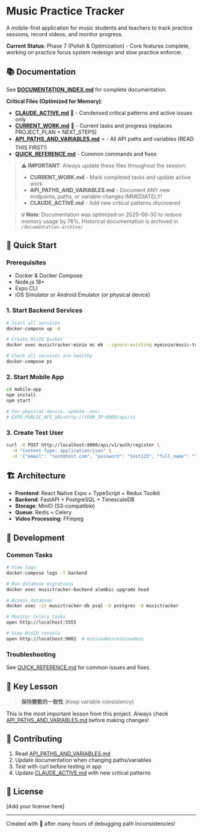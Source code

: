 # Music Practice Tracker

A mobile-first application for music students and teachers to track practice sessions, record videos, and monitor progress.

**Current Status**: Phase 7 (Polish & Optimization) - Core features complete, working on practice focus system redesign and slow practice enforcer.

## 📚 Documentation

See **[DOCUMENTATION_INDEX.md](./DOCUMENTATION_INDEX.md)** for complete documentation.

**Critical Files (Optimized for Memory)**:
- **[CLAUDE_ACTIVE.md](./CLAUDE_ACTIVE.md)** 🤖 - Condensed critical patterns and active issues only
- **[CURRENT_WORK.md](./CURRENT_WORK.md)** 🚀 - Current tasks and progress (replaces PROJECT_PLAN + NEXT_STEPS)
- **[API_PATHS_AND_VARIABLES.md](./API_PATHS_AND_VARIABLES.md)** ⭐ - All API paths and variables (READ THIS FIRST!)
- **[QUICK_REFERENCE.md](./QUICK_REFERENCE.md)** - Common commands and fixes

> **⚠️ IMPORTANT**: Always update these files throughout the session:
> - **CURRENT_WORK.md** - Mark completed tasks and update active work
> - **API_PATHS_AND_VARIABLES.md** - Document ANY new endpoints, paths, or variable changes IMMEDIATELY!
> - **CLAUDE_ACTIVE.md** - Add new critical patterns discovered

> **💡 Note**: Documentation was optimized on 2025-06-30 to reduce memory usage by 76%. 
> Historical documentation is archived in `/documentation-archive/`

## 🚀 Quick Start

### Prerequisites
- Docker & Docker Compose
- Node.js 18+
- Expo CLI
- iOS Simulator or Android Emulator (or physical device)

### 1. Start Backend Services
```bash
# Start all services
docker-compose up -d

# Create MinIO bucket
docker exec musictracker-minio mc mb --ignore-existing myminio/music-tracker

# Check all services are healthy
docker-compose ps
```

### 2. Start Mobile App
```bash
cd mobile-app
npm install
npm start

# For physical device, update .env:
# EXPO_PUBLIC_API_URL=http://YOUR_IP:8000/api/v1
```

### 3. Create Test User
```bash
curl -X POST http://localhost:8000/api/v1/auth/register \
  -H "Content-Type: application/json" \
  -d '{"email": "test@test.com", "password": "test123", "full_name": "Test User", "role": "student"}'
```

## 🏗️ Architecture

- **Frontend**: React Native Expo + TypeScript + Redux Toolkit
- **Backend**: FastAPI + PostgreSQL + TimescaleDB
- **Storage**: MinIO (S3-compatible)
- **Queue**: Redis + Celery
- **Video Processing**: FFmpeg

## 🔧 Development

### Common Tasks
```bash
# View logs
docker-compose logs -f backend

# Run database migrations
docker exec musictracker-backend alembic upgrade head

# Access database
docker exec -it musictracker-db psql -U postgres -d musictracker

# Monitor Celery tasks
open http://localhost:5555

# View MinIO console
open http://localhost:9001  # minioadmin/minioadmin
```

### Troubleshooting
See [QUICK_REFERENCE.md](./QUICK_REFERENCE.md) for common issues and fixes.

## 📝 Key Lesson

> **保持變數的一致性** (Keep variable consistency)

This is the most important lesson from this project. Always check [API_PATHS_AND_VARIABLES.md](./API_PATHS_AND_VARIABLES.md) before making changes!

## 🤝 Contributing

1. Read [API_PATHS_AND_VARIABLES.md](./API_PATHS_AND_VARIABLES.md)
2. Update documentation when changing paths/variables
3. Test with curl before testing in app
4. Update [CLAUDE_ACTIVE.md](./CLAUDE_ACTIVE.md) with new critical patterns

## 📄 License

[Add your license here]

---

Created with 💪 after many hours of debugging path inconsistencies!